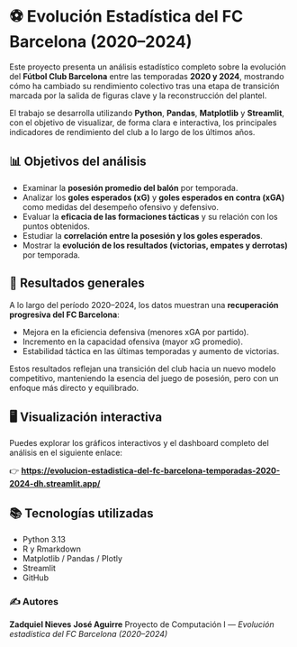 # ⚽ Evolución Estadística del FC Barcelona (2020–2024)

Este proyecto presenta un análisis estadístico completo sobre la evolución del **Fútbol Club Barcelona** entre las temporadas **2020 y 2024**, mostrando cómo ha cambiado su rendimiento colectivo tras una etapa de transición marcada por la salida de figuras clave y la reconstrucción del plantel.

El trabajo se desarrolla utilizando **Python**, **Pandas**, **Matplotlib** y **Streamlit**, con el objetivo de visualizar, de forma clara e interactiva, los principales indicadores de rendimiento del club a lo largo de los últimos años.


## 📊 Objetivos del análisis
- Examinar la **posesión promedio del balón** por temporada.
- Analizar los **goles esperados (xG)** y **goles esperados en contra (xGA)** como medidas del desempeño ofensivo y defensivo.
- Evaluar la **eficacia de las formaciones tácticas** y su relación con los puntos obtenidos.
- Estudiar la **correlación entre la posesión y los goles esperados**.
- Mostrar la **evolución de los resultados (victorias, empates y derrotas)** por temporada.


## 🧩 Resultados generales
A lo largo del período 2020–2024, los datos muestran una **recuperación progresiva del FC Barcelona**:
- Mejora en la eficiencia defensiva (menores xGA por partido).  
- Incremento en la capacidad ofensiva (mayor xG promedio).  
- Estabilidad táctica en las últimas temporadas y aumento de victorias.  

Estos resultados reflejan una transición del club hacia un nuevo modelo competitivo, manteniendo la esencia del juego de posesión, pero con un enfoque más directo y equilibrado.


## 🖥️ Visualización interactiva

Puedes explorar los gráficos interactivos y el dashboard completo del análisis en el siguiente enlace:

👉 **https://evolucion-estadistica-del-fc-barcelona-temporadas-2020-2024-dh.streamlit.app/**


## 📚 Tecnologías utilizadas
- Python 3.13  
- R y Rmarkdown
- Matplotlib / Pandas / Plotly  
- Streamlit  
- GitHub 

### ✍️ Autores
**Zadquiel Nieves**
**José Aguirre**
Proyecto de Computación I — *Evolución estadística del FC Barcelona (2020–2024)*

